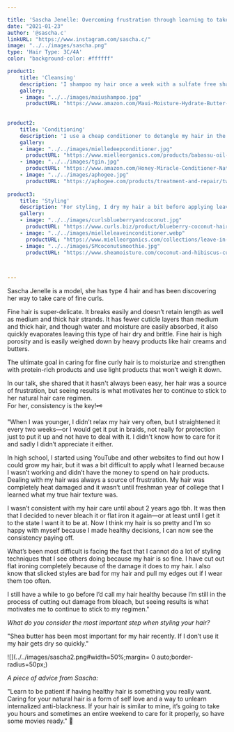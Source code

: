 ```yaml
---

title: 'Sascha Jenelle: Overcoming frustration through learning to take care of her fine curls.'
date: "2021-01-23"
author: '@sascha.c'
linkURL: "https://www.instagram.com/sascha.c/"
image: "../../images/sascha.png"
type: 'Hair Type: 3C/4A'
color: "background-color: #ffffff"

product1: 
    title: 'Cleansing'
    description: 'I shampoo my hair once a week with a sulfate free shampoo. Right now I’m using one from Maui Moisture, but I’ll use any brand I have around. About once a month I will also do an apple cider vinegar rinse to get rid of build up on my scalp.'
    gallery:
    - image: "../../images/maiushampoo.jpg"
      productURL: "https://www.amazon.com/Maui-Moisture-Hydrate-Butter-Shampoo/dp/B01MTJ7FGJ"
 
 
product2: 
    title: 'Conditioning'
    description: 'I use a cheap conditioner to detangle my hair in the shower and then I rinse it out before applying deep conditioner and putting my hair into twists. I like Mielle and TGIN deep conditioners. I try to use one that has protein each time because I have bleached ends. I’ll leave the deep conditioner on for anywhere from 30 min - 2 hours. Every 3 months I’ll do a stronger protein treatment, I use aphogee 2-step for that. '
    gallery:
    - image: "../../images/mielledeepconditioner.jpg"
      productURL: "https://www.mielleorganics.com/products/babassu-oil-and-mint-deep-conditioning-protein-moisture-replenisher"
    - image: "../../images/tgin.jpg"
      productURL: "https://www.amazon.com/Honey-Miracle-Conditioner-Natural-Olive/dp/B00FN3EIS4"
    - image: "../../images/aphogee.jpg"
      productURL: "https://aphogee.com/products/treatment-and-repair/two-step-protein-treatment/"
 
product3: 
    title: 'Styling'
    description: 'For styling, I dry my hair a bit before applying leave-in. I like Curls Blueberry and Coconut Leave-in and Mielle Pomegranate and Honey Leave-in. Then I use black castor oil on my ends and scalp. After that I’ll use Shea Moisture Curl Smoothie but I’m starting to use that less and instead use a Shea butter To seal my ends as my hair is really fine so it helps to make sure the moisture stays locked in.'
    gallery:
    - image: "../../images/curlsblueberryandcoconut.jpg"
      productURL: "https://www.curls.biz/product/blueberry-coconut-hair-milk/"
    - image: "../../images/mielleleaveinconditioner.webp"
      productURL: "https://www.mielleorganics.com/collections/leave-in-conditioners/products/pomegranate-honey-leave-in-conditioner"
    - image: "../../images/SMcoconutsmoothie.jpg"
      productURL: "https://www.sheamoisture.com/coconut-and-hibiscus-curl-enhancing-smoothie-12oz/764302290223.html"


 
---  
```


Sascha Jenelle is a model, she has type 4 hair and has been discovering her way to take care of fine curls.    

Fine hair is super-delicate. It breaks easily and doesn’t retain length as well as medium and thick hair strands. It has fewer cuticle layers than medium and thick hair, and though water and moisture are easily absorbed, it also quickly evaporates leaving this type of hair dry and brittle. Fine hair is high porosity and is easily weighed down by heavy products like hair creams and butters.   

The ultimate goal in caring for fine curly hair is to moisturize and strengthen with protein-rich products and use light products that won’t weigh it down.   

In our talk, she shared that it hasn't always been easy, her hair was a source of frustration, but seeing results is what motivates her to continue to stick to her natural hair care regimen.  
For her, consistency is the key!🗝️  

"When I was younger, I didn’t relax my hair very often, but I straightened it every two weeks—or I would get it put in braids, not really for protection just to put it up and not have to deal with it. I didn't know how to care for it and sadly I didn’t appreciate it either.  

In high school, I started using YouTube and other websites to find out how I could grow my hair, but it was a bit difficult to apply what I learned because I wasn’t working and didn’t have the money to spend on hair products.  
Dealing with my hair was always a source of frustration. My hair was completely heat damaged and it wasn’t until freshman year of college that I learned what my true hair texture was.   
   
I wasn’t consistent with my hair care until about 2 years ago tbh. It was then that I decided to never bleach it or flat iron it again—or at least until I get it to the state I want it to be at. Now I think my hair is so pretty and I’m so happy with myself because I made healthy decisions, I can now see the consistency paying off.  

What’s been most difficult is facing the fact that I cannot do a lot of styling techniques that I see others doing because my hair is so fine. I have cut out flat ironing completely because of the damage it does to my hair. I also know that slicked styles are bad for my hair and pull my edges out if I wear them too often.  

I still have a while to go before I’d call my hair healthy because I’m still in the process of cutting out damage from bleach, but seeing results is what motivates me to continue to stick to my regimen."  

*What do you consider the most important step when styling your hair?*

"Shea butter has been most important for my hair recently. If I don’t use it my hair gets dry so quickly." 


![](../../images/sascha2.png#width=50%;margin= 0 auto;border-radius=50px;)


*A piece of advice from Sascha:*  

"Learn to be patient if having healthy hair is something you really want. Caring for your natural hair is a form of self love and a way to unlearn internalized anti-blackness. If your hair is similar to mine, it’s going to take you hours and sometimes an entire weekend to care for it properly, so have some movies ready." 🍿



 

